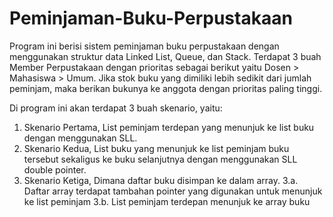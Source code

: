 # Peminjaman-Buku-Perpustakaan
Program ini berisi sistem peminjaman buku perpustakaan dengan menggunakan struktur data Linked List, Queue, dan Stack. Terdapat 3 buah Member Perpustakaan dengan prioritas sebagai berikut yaitu Dosen > Mahasiswa > Umum. Jika stok buku yang dimiliki lebih sedikit dari jumlah peminjam, maka berikan bukunya ke anggota dengan prioritas paling tinggi.

Di program ini akan terdapat 3 buah skenario, yaitu:
1. Skenario Pertama, List peminjam terdepan  yang menunjuk ke list buku dengan menggunakan SLL.
2. Skenario Kedua, List buku yang menunjuk ke list peminjam buku tersebut sekaligus ke buku selanjutnya dengan menggunakan SLL double pointer.
3. Skenario Ketiga, Dimana daftar buku disimpan ke dalam array.
      3.a. Daftar array terdapat tambahan pointer yang digunakan untuk menunjuk ke list peminjam
      3.b. List peminjam terdepan menunjuk ke array buku
